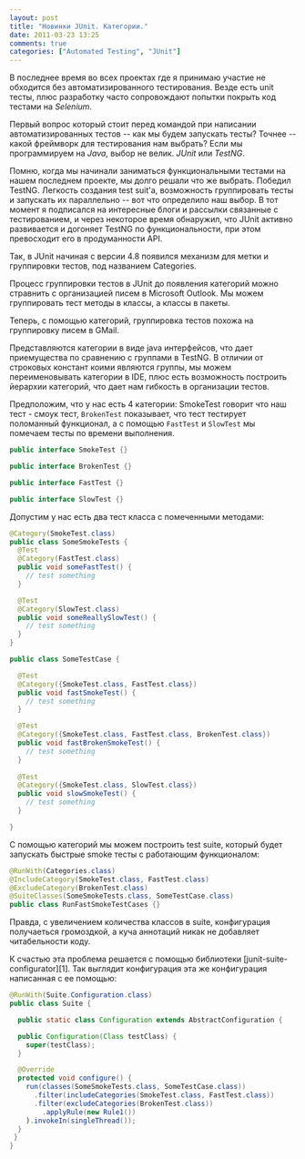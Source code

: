 ```yaml
---
layout: post
title: "Новинки JUnit. Категории."
date: 2011-03-23 13:25
comments: true
categories: ["Automated Testing", "JUnit"]
---
```

В последнее время во всех проектах где я принимаю участие не обходится без автоматизированного тестирования. Везде есть unit тесты, плюс разработку часто сопровождают попытки покрыть код тестами на *Selenium*.

Первый вопрос который стоит перед командой при написании автоматизированных тестов -- как мы будем запускать тесты? Точнее -- какой фреймворк для тестирования нам выбрать? Если мы программируем на *Java*, выбор не велик. *JUnit* или *TestNG*.

Помню, когда мы начинали заниматься функциональными тестами на нашем последнем проекте, мы долго решали что же выбрать. Победил TestNG. Легкость создания test suit'a, возможность группировать тесты и запускать их параллельно -- вот что определило наш выбор. В тот момент я подписался на интересные блоги и рассылки связанные с тестированием, и через некоторое время обнаружил, что JUnit активно развивается и догоняет TestNG по функциональности, при этом превосходит его в продуманности API.

Так, в JUnit начиная с версии 4.8 появился механизм для метки и группировки тестов, под названием Categories.

Процесс группировки тестов в JUnit до появления категорий можно стравнить с организацией писем в Microsoft Outlook. Мы можем группировать тест методы в классы, а классы в пакеты.

Теперь, с помощью категорий, группировка тестов похожа на группировку писем в GMail.

Представляются категории в виде java интерфейсов, что дает приемущества по сравнению с группами в TestNG. В отличии от строковых констант коими являются группы, мы можем переименовывать категории в IDE, плюс есть возможность построить йерархии категорий, что дает нам гибкость в организации тестов.

Предположим, что у нас есть 4 категории: SmokeTest говорит что наш тест - смоук тест, `BrokenTest` показывает, что тест тестирует поломанный функционал, а с помощью `FastTest` и `SlowTest` мы помечаем тесты по времени выполнения.

``` java Categories
public interface SmokeTest {}

public interface BrokenTest {}

public interface FastTest {}

public interface SlowTest {}
```
Допустим у нас есть два тест класса с помеченными методами:


``` java Some Smoke Test
@Category(SmokeTest.class)
public class SomeSmokeTests {
  @Test
  @Category(FastTest.class)
  public void someFastTest() {
    // test something
  }

  @Test
  @Category(SlowTest.class)
  public void someReallySlowTest() {
    // test something
  }
}
```

``` java Some Test Case
public class SomeTestCase {

  @Test
  @Category({SmokeTest.class, FastTest.class})
  public void fastSmokeTest() {
    // test something
  }

  @Test
  @Category({SmokeTest.class, FastTest.class, BrokenTest.class})
  public void fastBrokenSmokeTest() {
    // test something
  }
  
  @Test
  @Category({SmokeTest.class, SlowTest.class})
  public void slowSmokeTest() {
    // test something
  }

}
```

С помощью категорий мы можем построить test suite, который будет запускать быстрые smoke тесты с работающим функционалом:


``` java Test Suite
@RunWith(Categories.class)
@IncludeCategory(SmokeTest.class, FastTest.class)
@ExcludeCategory(BrokenTest.class)
@SuiteClasses(SomeSmokeTests.class, SomeTestCase.class)
public class RunFastSmokeTestCases {}
```

Правда, с увеличением количества классов в suite, конфигурация получаеться громоздкой, а куча аннотаций никак не добавляет читабельности коду.

К счастью эта проблема решается с помощью библиотеки [junit-suite-configurator][1]. Так выглядит конфигурация эта же конфигурация написанная с ее помощью:

``` java junit-suite-configurator
@RunWith(Suite.Configuration.class)
public class Suite {

  public static class Configuration extends AbstractConfiguration {

  public Configuration(Class testClass) {
    super(testClass);
  }

  @Override
  protected void configure() {
    run(classes(SomeSmokeTests.class, SomeTestCase.class))
      .filter(includeCategories(SmokeTest.class, FastTest.class))
      .filter(excludeCategories(BrokenTest.class))
        .applyRule(new Rule1())
    ).invokeIn(singleThread());
  }
 }
}
```
